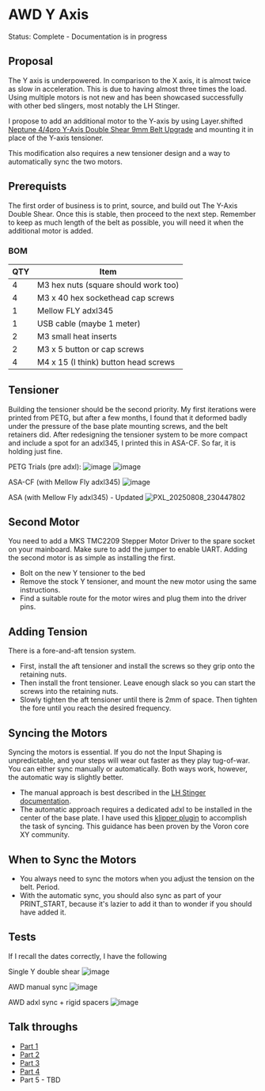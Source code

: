 # AWD Y Axis
Status: Complete - Documentation is in progress

## Proposal
The Y axis is underpowered. In comparison to the X axis, it is almost twice as slow in acceleration. This is due to having almost three times the load. Using multiple motors is not new and has been showcased successfully with other bed slingers, most notably the LH Stinger.

I propose to add an additional motor to the Y-axis by using Layer.shifted [Neptune 4/4pro Y-Axis Double Shear 9mm Belt Upgrade](https://www.printables.com/model/1208536-neptune-44pro-y-axis-double-shear-9mm-belt-upgrade) and mounting it in place of the Y-axis tensioner.

This modification also requires a new tensioner design and a way to automatically sync the two motors.

## Prerequists
The first order of business is to print, source, and build out The Y-Axis Double Shear. Once this is stable, then proceed to the next step. Remember to keep as much length of the belt as possible, you will need it when the additional motor is added.

### BOM
| QTY |  Item |
|-----|------------|
| 4 | M3 hex nuts (square should work too) |
| 4 | M3 x 40 hex sockethead cap screws |
| 1 | Mellow FLY adxl345 |
| 1 | USB cable (maybe 1 meter) |
| 2 | M3 small heat inserts |
| 2 | M3 x 5 button or cap screws |
| 4 | M4 x 15 (I think) button head screws |

## Tensioner
Building the tensioner should be the second priority. My first iterations were printed from PETG, but after a few months, I found that it deformed badly under the pressure of the base plate mounting screws, and the belt retainers did. After redesigning the tensioner system to be more compact and include a spot for an adxl345, I printed this in ASA-CF. So far, it is holding just fine.

PETG Trials (pre adxl):
![image](https://github.com/user-attachments/assets/0d7da6f4-8fae-49e4-a98d-04bbaafb8e52)
![image](https://github.com/user-attachments/assets/c90b9249-b98b-47ea-a6e3-f3b157b50856)

ASA-CF (with Mellow Fly adxl345)
![image](https://github.com/user-attachments/assets/07147fa6-2a75-400a-81b3-49b518d19d3f)

ASA (with Mellow Fly adxl345) - Updated
![PXL_20250808_230447802](https://github.com/user-attachments/assets/19ac0813-5f43-4a9f-883a-129e881ef3a5)

## Second Motor
You need to add a MKS TMC2209 Stepper Motor Driver to the spare socket on your mainboard. Make sure to add the jumper to enable UART.
Adding the second motor is as simple as installing the first. 
- Bolt on the new Y tensioner to the bed
- Remove the stock Y tensioner, and mount the new motor using the same instructions.
- Find a suitable route for the motor wires and plug them into the driver pins.

## Adding Tension
There is a fore-and-aft tension system. 
- First, install the aft tensioner and install the screws so they grip onto the retaining nuts.
- Then install the front tensioner. Leave enough slack so you can start the screws into the retaining nuts.
- Slowly tighten the aft tensioner until there is 2mm of space. Then tighten the fore until you reach the desired frequency.

## Syncing the Motors
Syncing the motors is essential. If you do not the Input Shaping is unpredictable, and your steps will wear out faster as they play tug-of-war. You can either sync manually or automatically. Both ways work, however, the automatic way is slightly better.
- The manual approach is best described in the [LH Stinger documentation](https://github.com/lhndo/LH-Stinger/wiki/Tuning#awd-y-stepper-motor-sync).
- The automatic approach requires a dedicated adxl to be installed in the center of the base plate. I have used this [klipper plugin](https://github.com/MRX8024/motors-sync/tree/main) to accomplish the task of syncing. This guidance has been proven by the Voron core XY community.

## When to Sync the Motors
- You always need to sync the motors when you adjust the tension on the belt. Period. 
- With the automatic sync, you should also sync as part of your PRINT_START, because it's lazier to add it than to wonder if you should have added it.

## Tests
If I recall the dates correctly, I have the following

Single Y double shear
![image](https://github.com/user-attachments/assets/1b0bd6df-1da1-4ad1-b168-aa5ab56d5f23)

AWD manual sync
![image](https://github.com/user-attachments/assets/2bd41426-43d9-4049-b6bc-10cdda9f42f9)

AWD adxl sync + rigid spacers
![image](https://github.com/user-attachments/assets/2d773b66-4a9c-44ac-9af6-8e8d28dd4aef)

## Talk throughs
- [Part 1](https://www.youtube.com/shorts/GpRsdIZC7Hs)
- [Part 2](https://youtube.com/shorts/7Iwm1x9LCUw)
- [Part 3](https://youtube.com/shorts/XBzKG74UmCE)
- [Part 4](https://youtube.com/shorts/STW_UA8tv80)
- Part 5 - TBD
